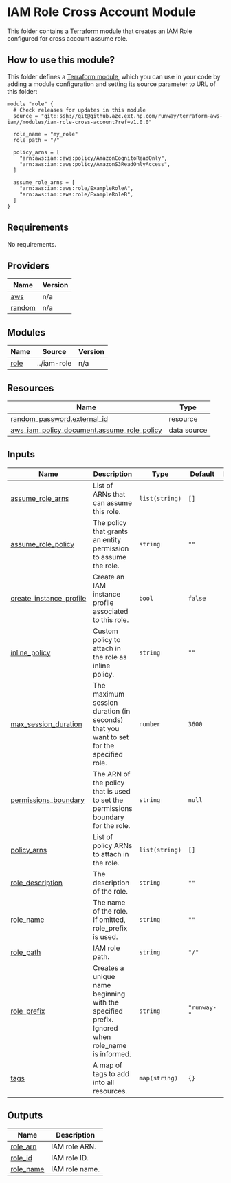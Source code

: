 # IAM Role Cross Account Module

This folder contains a [Terraform](https://www.terraform.io/) module that creates an IAM Role configured for cross account assume role.

## How to use this module?

This folder defines a [Terraform module](https://www.terraform.io/docs/modules/usage.html), which you can use in your code by adding a module configuration and setting its source parameter to URL of this folder:

```hcl
module "role" {
  # Check releases for updates in this module
  source = "git::ssh://git@github.azc.ext.hp.com/runway/terraform-aws-iam//modules/iam-role-cross-account?ref=v1.0.0"

  role_name = "my_role"
  role_path = "/"

  policy_arns = [
    "arn:aws:iam::aws:policy/AmazonCognitoReadOnly",
    "arn:aws:iam::aws:policy/AmazonS3ReadOnlyAccess",
  ]

  assume_role_arns = [
    "arn:aws:iam::aws:role/ExampleRoleA",
    "arn:aws:iam::aws:role/ExampleRoleB",
  ]
}
```

<!-- BEGIN_TF_DOCS -->
## Requirements

No requirements.

## Providers

| Name | Version |
|------|---------|
| <a name="provider_aws"></a> [aws](#provider\_aws) | n/a |
| <a name="provider_random"></a> [random](#provider\_random) | n/a |

## Modules

| Name | Source | Version |
|------|--------|---------|
| <a name="module_role"></a> [role](#module\_role) | ../iam-role | n/a |

## Resources

| Name | Type |
|------|------|
| [random_password.external_id](https://registry.terraform.io/providers/hashicorp/random/latest/docs/resources/password) | resource |
| [aws_iam_policy_document.assume_role_policy](https://registry.terraform.io/providers/hashicorp/aws/latest/docs/data-sources/iam_policy_document) | data source |

## Inputs

| Name | Description | Type | Default | Required |
|------|-------------|------|---------|:--------:|
| <a name="input_assume_role_arns"></a> [assume\_role\_arns](#input\_assume\_role\_arns) | List of ARNs that can assume this role. | `list(string)` | `[]` | no |
| <a name="input_assume_role_policy"></a> [assume\_role\_policy](#input\_assume\_role\_policy) | The policy that grants an entity permission to assume the role. | `string` | `""` | no |
| <a name="input_create_instance_profile"></a> [create\_instance\_profile](#input\_create\_instance\_profile) | Create an IAM instance profile associated to this role. | `bool` | `false` | no |
| <a name="input_inline_policy"></a> [inline\_policy](#input\_inline\_policy) | Custom policy to attach in the role as inline policy. | `string` | `""` | no |
| <a name="input_max_session_duration"></a> [max\_session\_duration](#input\_max\_session\_duration) | The maximum session duration (in seconds) that you want to set for the specified role. | `number` | `3600` | no |
| <a name="input_permissions_boundary"></a> [permissions\_boundary](#input\_permissions\_boundary) | The ARN of the policy that is used to set the permissions boundary for the role. | `string` | `null` | no |
| <a name="input_policy_arns"></a> [policy\_arns](#input\_policy\_arns) | List of policy ARNs to attach in the role. | `list(string)` | `[]` | no |
| <a name="input_role_description"></a> [role\_description](#input\_role\_description) | The description of the role. | `string` | `""` | no |
| <a name="input_role_name"></a> [role\_name](#input\_role\_name) | The name of the role. If omitted, role\_prefix is used. | `string` | `""` | no |
| <a name="input_role_path"></a> [role\_path](#input\_role\_path) | IAM role path. | `string` | `"/"` | no |
| <a name="input_role_prefix"></a> [role\_prefix](#input\_role\_prefix) | Creates a unique name beginning with the specified prefix. Ignored when role\_name is informed. | `string` | `"runway-"` | no |
| <a name="input_tags"></a> [tags](#input\_tags) | A map of tags to add into all resources. | `map(string)` | `{}` | no |

## Outputs

| Name | Description |
|------|-------------|
| <a name="output_role_arn"></a> [role\_arn](#output\_role\_arn) | IAM role ARN. |
| <a name="output_role_id"></a> [role\_id](#output\_role\_id) | IAM role ID. |
| <a name="output_role_name"></a> [role\_name](#output\_role\_name) | IAM role name. |
<!-- END_TF_DOCS -->
